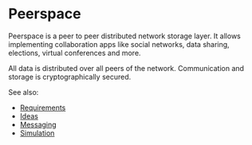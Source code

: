 # Peerspace
Peerspace is a peer to peer distributed network storage layer. It allows implementing collaboration apps like social networks, data sharing, elections, virtual conferences and more.

All data is distributed over all peers of the network. Communication and storage is cryptographically secured.

See also:

* [Requirements](documentation/PeerspaceRequirements.md)
* [Ideas](documentation/PeerspaceIdeas.md)
* [Messaging](documentation/PeerspaceMessaging.md)
* [Simulation](documentation/PeerspaceSimulation.md)

